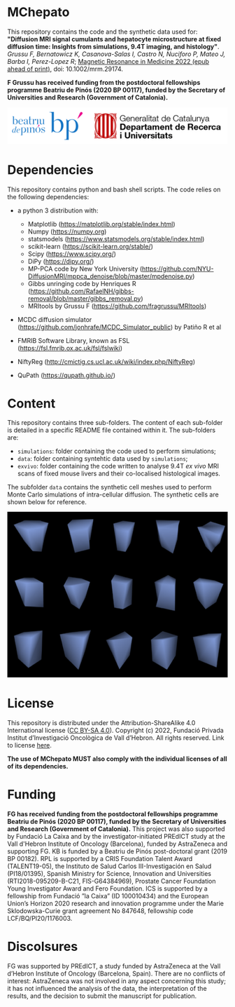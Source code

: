 # MChepato
This repository contains the code and the synthetic data used for: **"Diffusion MRI signal cumulants and hepatocyte microstructure at fixed diffusion time: Insights from simulations, 9.4T imaging, and histology"**. *Grussu F, Bernatowicz K, Casanova-Salas I, Castro N, Nuciforo P, Mateo J, Barba I, Perez-Lopez R*; [Magnetic Resonance in Medicine 2022 (epub ahead of print)](https://doi.org/10.1002/mrm.29174), doi: 10.1002/mrm.29174.

**F Grussu has received funding from the postdoctoral fellowships programme Beatriu de Pinós (2020 BP 00117), funded by the Secretary of Universities and Research (Government of Catalonia).**

![GenCatFund](https://github.com/fragrussu/MChepato/blob/main/funder.png)

# Dependencies
This repository contains python and bash shell scripts. The code relies on the following dependencies:

* a python 3 distribution with:
   * Matplotlib (https://matplotlib.org/stable/index.html)
   * Numpy (https://numpy.org)
   * statsmodels (https://www.statsmodels.org/stable/index.html)
   * scikit-learn (https://scikit-learn.org/stable/)
   * Scipy (https://www.scipy.org/)
   * DiPy (https://dipy.org/)
   * MP-PCA code by New York University (https://github.com/NYU-DiffusionMRI/mppca_denoise/blob/master/mpdenoise.py)
   * Gibbs unringing code by Henriques R (https://github.com/RafaelNH/gibbs-removal/blob/master/gibbs_removal.py)
   * MRItools by Grussu F (https://github.com/fragrussu/MRItools)
   
* MCDC diffusion simulator (https://github.com/jonhrafe/MCDC_Simulator_public) by Patiño R et al
* FMRIB Software Library, known as FSL (https://fsl.fmrib.ox.ac.uk/fsl/fslwiki)
* NiftyReg (http://cmictig.cs.ucl.ac.uk/wiki/index.php/NiftyReg)
* QuPath (https://qupath.github.io/)

# Content
This repository contains three sub-folders. The content of each sub-folder is detailed in a specific README file contained within it. The sub-folders are:

* `simulations`: folder containing the code used to perform simulations;
* `data`: folder containing syntehtic data used by `simulations`;
* `exvivo`: folder containing the code written to analyse 9.4T _ex vivo_ MRI scans of fixed mouse livers and their co-localised histological images.

The subfolder `data` contains the synthetic cell meshes used to perform Monte Carlo simulations of intra-cellular diffusion. The synthetic cells are shown below for reference.

![CellMesh](https://github.com/fragrussu/MChepato/blob/main/cellmesh.png)



# License
This repository is distributed under the Attribution-ShareAlike 4.0 International license ([CC BY-SA 4.0](https://creativecommons.org/licenses/by-sa/4.0/)). Copyright (c) 2022, Fundació Privada Institut d’Investigació Oncològica de Vall d’Hebron. All rights reserved. Link to license [here](https://github.com/fragrussu/MChepato/blob/main/LICENSE.txt). 

**The use of MChepato MUST also comply with the individual licenses of all of its dependencies.**

# Funding
**FG has received funding from the postdoctoral fellowships programme Beatriu de Pinós (2020 BP 00117), funded by the Secretary of Universities and Research (Government of Catalonia).** This project was also supported by Fundació La Caixa and by the investigator-initiated PREdICT study at the Vall d'Hebron Institute of Oncology (Barcelona), funded by AstraZeneca and supporting FG. KB is funded by a Beatriu de Pinós post-doctoral grant (2019 BP 00182). RPL is supported by a CRIS Foundation Talent Award (TALENT19-05), the Instituto de Salud Carlos III-Investigación en Salud (PI18/01395), Spanish Ministry for Science, Innovation and Universities (RTI2018-095209-B-C21, FIS-G64384969), Prostate Cancer Foundation Young Investigator Award and Fero Foundation. ICS is supported by a fellowship from Fundació ”la Caixa” (ID 100010434) and the European Union’s Horizon 2020 research and innovation programme under the Marie Sklodowska-Curie grant agreement No 847648, fellowship code LCF/BQ/PI20/1176003.

# Discolsures
FG was supported by PREdICT, a study funded by AstraZeneca at the Vall d’Hebron Institute of Oncology (Barcelona, Spain). There are no conflicts of interest: AstraZeneca was not involved in any aspect concerning this study; it has not influenced the analysis of the data, the interpretation of the results, and the decision to submit the manuscript for publication.
